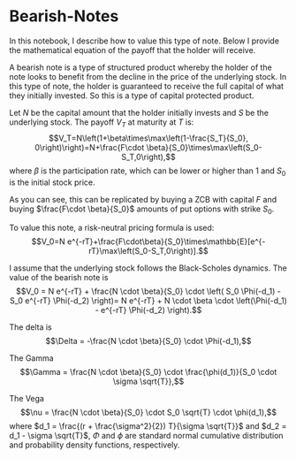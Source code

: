 # Bearish-Notes
In this notebook, I describe how to value this type of note. Below I provide the mathematical equation of the payoff that the holder will receive.

A bearish note is a type of structured product whereby the holder of the note looks to benefit from the decline in the price of the underlying stock. In this type of note, the holder is guaranteed to receive the full capital of what they initially invested. So this is a type of capital protected product.

Let $N$ be the capital amount that the holder initially invests and $S$ be the underlying stock. The payoff $V_T$ at maturity at $T$ is:
$$V_T=N\left(1+\beta\times\max\left(1-\frac{S_T}{S_0}, 0\right)\right)=N+\frac{F\cdot \beta}{S_0}\times\max\left(S_0-S_T,0\right),$$
where $\beta$ is the participation rate, which can be lower or higher than $1$ and $S_0$ is the initial stock price.

As you can see, this can be replicated by buying a ZCB with capital $F$ and buying $\frac{F\cdot \beta}{S_0}$ amounts of put options with strike $S_0$.

To value this note, a risk-neutral pricing formula is used:
$$V_0=N e^{-rT}+\frac{F\cdot\beta}{S_0}\times\mathbb{E}[e^{-rT}\max\left(S_0-S_T,0\right)].$$

I assume that the underlying stock follows the Black-Scholes dynamics. The value of the bearish note is
$$V_0 = N e^{-rT} + \frac{N \cdot \beta}{S_0} \cdot \left( S_0 \Phi(-d_1) - S_0 e^{-rT} \Phi(-d_2) \right)= N e^{-rT} + N \cdot \beta \cdot \left(\Phi(-d_1) - e^{-rT} \Phi(-d_2) \right).$$

The delta is
$$\Delta = -\frac{N \cdot \beta}{S_0} \cdot \Phi(-d_1),$$

The Gamma
$$\Gamma = \frac{N \cdot \beta}{S_0} \cdot \frac{\phi(d_1)}{S_0 \cdot \sigma \sqrt{T}},$$

The Vega
$$\nu = \frac{N \cdot \beta}{S_0} \cdot S_0 \sqrt{T} \cdot \phi(d_1),$$
where
$d_1 = \frac{(r + \frac{\sigma^2}{2}) T}{\sigma \sqrt{T}}$ and
$d_2 = d_1 - \sigma \sqrt{T}$, $\Phi$ and $\phi$ are standard normal cumulative distribution and probability density functions, respectively.
